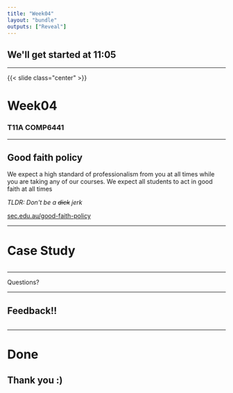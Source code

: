 ```yaml
---
title: "Week04"
layout: "bundle"
outputs: ["Reveal"]
---
```


## We'll get started at 11:05

---

{{< slide class="center" >}}
# Week04
### T11A COMP6441

---

## Good faith policy

We expect a high standard of professionalism from you at all times while you are taking any of our courses. We expect all students to act in good faith at all times

*TLDR: Don't be a ~~dick~~ jerk*

[sec.edu.au/good-faith-policy](https://sec.edu.au/good-faith-policy)

---

# Case Study
![]()

---

Questions?

---

## Feedback!!
![]()

---

# Done
## Thank you :)